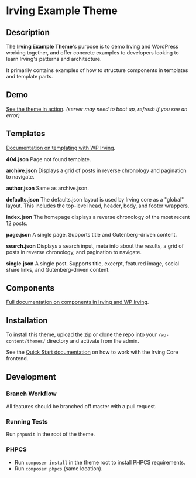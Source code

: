 # Irving Example Theme
## Description
The **Irving Example Theme**'s purpose is to demo Irving and WordPress working together, and offer concrete examples to developers looking to learn Irving's patterns and architecture.
 
It primarily contains examples of how to structure components in templates and template parts.

## Demo
[See the theme in action](https://irving-production.herokuapp.com/).
*(server may need to boot up, refresh if you see an error)*

## Templates
[Documentation on templating with WP Irving](http://storybook.irvingjs.com).

**404.json**
Page not found template.

**archive.json**
Displays a grid of posts in reverse chronology and pagination to navigate.

**author.json**
Same as archive.json.

**defaults.json**
The defaults.json layout is used by Irving core as a "global" layout. This includes the top-level head, header, body, and footer wrappers.

**index.json**
The homepage displays a reverse chronology of the most recent 12 posts.

**page.json**
A single page. Supports title and Gutenberg-driven content.

**search.json**
Displays a search input, meta info about the results, a grid of posts in reverse chronology, and pagination to navigate.

**single.json**
A single post. Supports title, excerpt, featured image, social share links, and Gutenberg-driven content.

## Components
[Full documentation on components in Irving and WP Irving](http://storybook.irvingjs.com).

## Installation
To install this theme, upload the zip or clone the repo into your `/wp-content/themes/` directory and activate from the admin.

See the [Quick Start documentation](http://storybook.irvingjs.com) on how to work with the Irving Core frontend.

## Development
### Branch Workflow
All features should be branched off master with a pull request.

### Running Tests
Run `phpunit` in the root of the theme.

### PHPCS
* Run `composer install` in the theme root to install PHPCS requirements.
* Run `composer phpcs` (same location).
